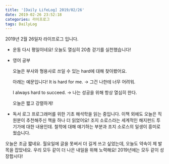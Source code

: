 ```yaml
---
title: '[Daily LifeLog] 2019/02/26'
date: 2019-02-26 23:52:18
categories: 라이프로그
tags: DailyLog
---
```


2019년 2월 26일자 라이프로그 입니다.

- 운동
  다시 평일이네요!
  오늘도 열심히 20층 걷기를 실천했습니다!

- 영어 공부

  오늘은 부사와 형용사로 쓰일 수 있는 hard에 대해 찾아봤어요.

  아래는 예문입니다!
  It is hard for me.
    -> 그건 나한테 너무 어려워.

  I always hard to succeed.
    -> 나는 성공을 위해 항상 열심히 한다.

  오늘은 짧고 강렬하게!

- 독서 로그
  프로그래머를 위한 기초 해석학을 읽는 중입니다.
  이책 외에도 오늘은 직원분이 추천해주신 책을 하나 더 읽었어요!
  조지 소로스라는 세계적인 해지펀드 투기가에 대한 내용인데. 철학에 대해 얘기하는 부분과 조지 소로스의 일생이 흥미로웠습니다.

오늘은 조금 짧네요. 월요일에 글을 못써서 더 길게 쓰고 싶었는데, 오늘도 약속이 제 발목을 잡았네요.
우리 모두 같이 더 나은 내일을 위해 노력해요!
2019년에는 모두 같이 성장합시다!
